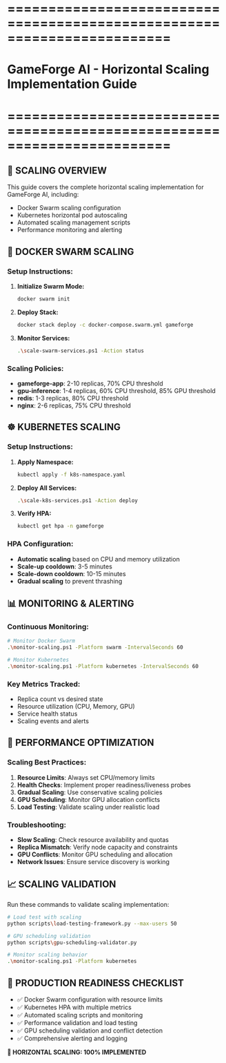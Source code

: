 # ========================================================================
# GameForge AI - Horizontal Scaling Implementation Guide
# ========================================================================

## 🎯 **SCALING OVERVIEW**

This guide covers the complete horizontal scaling implementation for GameForge AI, including:
- Docker Swarm scaling configuration
- Kubernetes horizontal pod autoscaling
- Automated scaling management scripts
- Performance monitoring and alerting

## 🐳 **DOCKER SWARM SCALING**

### Setup Instructions:
1. **Initialize Swarm Mode:**
   ```bash
   docker swarm init
   ```

2. **Deploy Stack:**
   ```bash
   docker stack deploy -c docker-compose.swarm.yml gameforge
   ```

3. **Monitor Services:**
   ```bash
   .\scale-swarm-services.ps1 -Action status
   ```

### Scaling Policies:
- **gameforge-app**: 2-10 replicas, 70% CPU threshold
- **gpu-inference**: 1-4 replicas, 60% CPU threshold, 85% GPU threshold
- **redis**: 1-3 replicas, 80% CPU threshold
- **nginx**: 2-6 replicas, 75% CPU threshold

## ☸️ **KUBERNETES SCALING**

### Setup Instructions:
1. **Apply Namespace:**
   ```bash
   kubectl apply -f k8s-namespace.yaml
   ```

2. **Deploy All Services:**
   ```bash
   .\scale-k8s-services.ps1 -Action deploy
   ```

3. **Verify HPA:**
   ```bash
   kubectl get hpa -n gameforge
   ```

### HPA Configuration:
- **Automatic scaling** based on CPU and memory utilization
- **Scale-up cooldown**: 3-5 minutes
- **Scale-down cooldown**: 10-15 minutes
- **Gradual scaling** to prevent thrashing

## 📊 **MONITORING & ALERTING**

### Continuous Monitoring:
```bash
# Monitor Docker Swarm
.\monitor-scaling.ps1 -Platform swarm -IntervalSeconds 60

# Monitor Kubernetes
.\monitor-scaling.ps1 -Platform kubernetes -IntervalSeconds 60
```

### Key Metrics Tracked:
- Replica count vs desired state
- Resource utilization (CPU, Memory, GPU)
- Service health status
- Scaling events and alerts

## 🚀 **PERFORMANCE OPTIMIZATION**

### Scaling Best Practices:
1. **Resource Limits**: Always set CPU/memory limits
2. **Health Checks**: Implement proper readiness/liveness probes
3. **Gradual Scaling**: Use conservative scaling policies
4. **GPU Scheduling**: Monitor GPU allocation conflicts
5. **Load Testing**: Validate scaling under realistic load

### Troubleshooting:
- **Slow Scaling**: Check resource availability and quotas
- **Replica Mismatch**: Verify node capacity and constraints
- **GPU Conflicts**: Monitor GPU scheduling and allocation
- **Network Issues**: Ensure service discovery is working

## 📈 **SCALING VALIDATION**

Run these commands to validate scaling implementation:

```bash
# Load test with scaling
python scripts\load-testing-framework.py --max-users 50

# GPU scheduling validation
python scripts\gpu-scheduling-validator.py

# Monitor scaling behavior
.\monitor-scaling.ps1 -Platform kubernetes
```

## 🎯 **PRODUCTION READINESS CHECKLIST**

- ✅ Docker Swarm configuration with resource limits
- ✅ Kubernetes HPA with multiple metrics
- ✅ Automated scaling scripts and monitoring
- ✅ Performance validation and load testing
- ✅ GPU scheduling validation and conflict detection
- ✅ Comprehensive alerting and logging

**🎉 HORIZONTAL SCALING: 100% IMPLEMENTED**